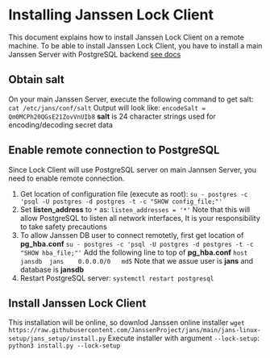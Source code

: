# Installing Janssen Lock Client

This document explains how to install Janssen Lock Client on a remote machine.
To be able to install Janssen Lock Client, you have to install a main Janssen
Server with PostgreSQL backend [see docs](https://docs.jans.io/v1.0.22/admin/install/vm-install/)


## Obtain salt
On your main Janssen Server, execute the following command to get salt:
`cat /etc/jans/conf/salt`
Output will look like:
`encodeSalt = Qm0MCPh20QGsE21ZovVnUIb8`
**salt** is 24 character strings used for encoding/decoding secret data

## Enable remote connection to PostgreSQL
Since Lock Client will use PostgreSQL server on main Jannsen Server, you need to enable remote connection.
 1. Get location of configuration file (execute as root):
  `su - postgres -c 'psql -U postgres -d postgres -t -c "SHOW config_file;"'`
 2. Set **listen_address** to `*` as:
   `listen_addresses = '*'`
   Note that this will allow PostgreSQL to listen all network interfaces, 
   It is your responsibility to take safety precautions
 3. To allow Janssen DB user to connect remotetly, first get location of **pg_hba.conf**
   `su - postgres -c 'psql -U postgres -d postgres -t -c "SHOW hba_file;"'`
    Add the following line to top of **pg_hba.conf**
    `host	jansdb	jans	0.0.0.0/0	md5`
    Note that we assue user is **jans** and database is **jansdb**
 3. Restart PostgreSQL server:
   `systemctl restart postgresql`

## Install Janssen Lock Client
This installation will be online, so downlod Janssen online installer
`wget https://raw.githubusercontent.com/JanssenProject/jans/main/jans-linux-setup/jans_setup/install.py`
Execute installer with argument `--lock-setup`:
`python3 install.py --lock-setup`

